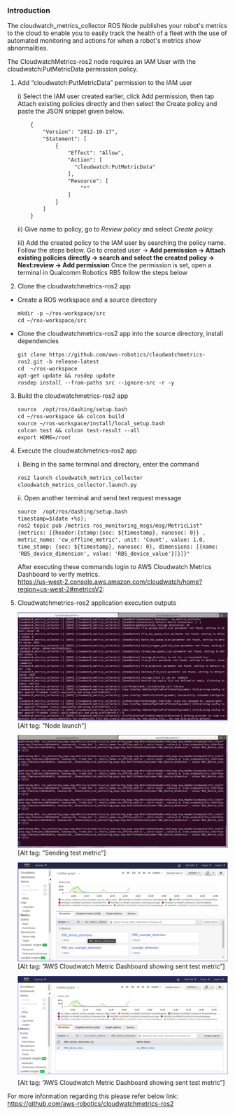 ### Introduction
The cloudwatch_metrics_collector ROS Node publishes your robot's metrics to the cloud to enable you to easily track the health of a fleet with the use of automated monitoring and actions for when a robot's metrics show abnormalities.

The CloudwatchMetrics-ros2 node requires an IAM User with the cloudwatch:PutMetricData permission policy.  

1. Add “cloudwatch:PutMetricData” permission to the IAM user

    i) Select the IAM user created earlier, click Add permission, then tap Attach existing policies directly and then select the Create policy and paste the JSON snippet given below.
    ```
        {
            "Version": "2012-10-17",
            "Statement": [
                {
                    "Effect": "Allow",
                    "Action": [
                      "cloudwatch:PutMetricData"
                    ],
                    "Resource": [
                        "*"
                    ]
                }
            ]
        }
    ```

    ii) Give name to policy, go to _Review policy_ and select _Create policy._
      
    iii) Add the created policy to the IAM user by searching the policy name. Follow the steps below.
    Go to created user -> **Add permission -> Attach existing policies directly -> search and select the created policy -> Next:review -> Add permission**
    Once the permission is set, open a terminal in Qualcomm Robotics RB5 follow the steps below
    
2. Clone the cloudwatchmetrics-ros2 app
- Create a ROS workspace and a source directory
    ```
    mkdir -p ~/ros-workspace/src 
    cd ~/ros-workspace/src
    ```
- Clone the cloudwatchmetrics-ros2 app into the source directory, install dependencies
    ```
    git clone https://github.com/aws-robotics/cloudwatchmetrics-ros2.git -b release-latest
    cd  ~/ros-workspace 
    apt-get update && rosdep update
    rosdep install --from-paths src --ignore-src -r -y
    ```

3. Build the cloudwatchmetrics-ros2 app
    ```
    source  /opt/ros/dashing/setup.bash
    cd ~/ros-workspace && colcon build
    source ~/ros-workspace/install/local_setup.bash
    colcon test && colcon test-result --all
    export HOME=/root
    ```

4. Execute the cloudwatchmetrics-ros2 app

    i. Being in the same terminal and directory, enter the command 
    ```
    ros2 launch cloudwatch_metrics_collector cloudwatch_metrics_collector.launch.py
    ```
    ii. Open another terminal and send text request message
    ```
    source  /opt/ros/dashing/setup.bash
    timestamp=$(date +%s);
    ros2 topic pub /metrics ros_monitoring_msgs/msg/MetricList"{metrics: [{header:{stamp:{sec: ${timestamp}, nanosec: 0}} , metric_name: 'cw_offline_metric', unit: 'Count', value: 1.0, time_stamp: {sec: ${timestamp}, nanosec: 0}, dimensions: [{name: 'RB5_device_dimension', value: 'RB5_device_value'}]}]}"
    ```

    After executing these commands login to AWS Cloudwatch Metrics Dashboard to verify metrics.  
    https://us-west-2.console.aws.amazon.com/cloudwatch/home?region=us-west-2#metricsV2: 
    
5. Cloudwatchmetrics-ros2 application execution outputs

    ![Terminal](image/CloudwatchMetrics_Screenshot_1.PNG)
    [Alt tag: ”Node launch”]

    ![Terminal](image/CloudwatchMetrics_Screenshot_2.PNG)
    [Alt tag: ”Sending test metric”]
    
    ![AWS Dashboard](image/CloudwatchMetrics_Screenshot_3.PNG)
    [Alt tag: ”AWS Cloudwatch Metric Dashboard showing sent test metric”]

    ![AWS Dashboard](image/CloudwatchMetrics_Screenshot_4.PNG)
    [Alt tag: ”AWS Cloudwatch Metric Dashboard showing sent test metric”]
    
For more information regarding this please refer below link:
https://github.com/aws-robotics/cloudwatchmetrics-ros2





